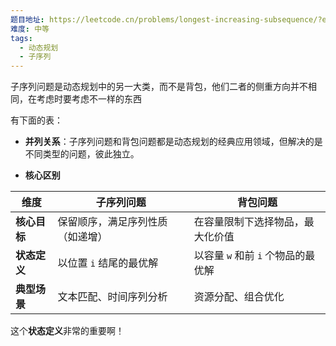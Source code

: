 ```yaml
---
题目地址: https://leetcode.cn/problems/longest-increasing-subsequence/?envType=study-plan-v2&envId=top-100-liked
难度: 中等
tags:
  - 动态规划
  - 子序列
---
```

子序列问题是动态规划中的另一大类，而不是背包，他们二者的侧重方向并不相同，在考虑时要考虑不一样的东西

有下面的表：
- **并列关系**：子序列问题和背包问题都是动态规划的经典应用领域，但解决的是不同类型的问题，彼此独立。
    
- **核心区别**

| **维度**   | **子序列问题**        | **背包问题**               |
| -------- | ---------------- | ---------------------- |
| **核心目标** | 保留顺序，满足序列性质（如递增） | 在容量限制下选择物品，最大化价值       |
| **状态定义** | 以位置 `i` 结尾的最优解   | 以容量 `w` 和前 `i` 个物品的最优解 |
| **典型场景** | 文本匹配、时间序列分析      | 资源分配、组合优化              |

这个**状态定义**非常的重要啊！